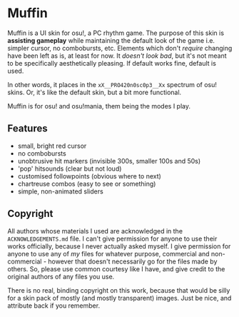 Muffin
======

Muffin is a UI skin for osu!, a PC rhythm game. The purpose of this skin is
**assisting gameplay** while maintaining the default look of the game i.e.
simpler cursor, no combobursts, etc. Elements which don't *require* changing
have been left as is, at least for now. It *doesn't look bad*, but it's not
meant to be specifically aesthetically pleasing. If default works fine, default
is used.

In other words, it places in the `xX__PRO420n0sc0p3__Xx` spectrum of osu!
skins. Or, it's like the default skin, but a bit more functional.

Muffin is for osu! and osu!mania, them being the modes I play.


## Features

 - small, bright red cursor
 - no combobursts
 - unobtrusive hit markers (invisible 300s, smaller 100s and 50s)
 - 'pop' hitsounds (clear but not loud)
 - customised followpoints (obvious where to next)
 - chartreuse combos (easy to see or something)
 - simple, non-animated sliders


## Copyright

All authors whose materials I used are acknowledged in the `ACKNOWLEDGEMENTS.md`
file. I can't give permission for anyone to use their works officially, because
I never actually asked myself. I give permission for anyone to use any of *my*
files for whatever purpose, commercial and non-commercial - however that doesn't
necessarily go for the files made by others. So, please use common courtesy like
I have, and give credit to the original authors of any files you use. 

There is no real, binding copyright on this work, because that would be silly
for a skin pack of mostly (and mostly transparent) images. Just be nice, and
attribute back if you remember.
